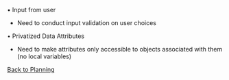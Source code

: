 •	Input from user
-	Need to conduct input validation on user choices
  
•	Privatized Data Attributes
-	Need to make attributes only accessible to objects associated with them (no local variables)

[Back to Planning](https://github.com/SirRexOfRider/CYBR404-UNK-Oregon-Trail/blob/main/Project/Planning/Planning.md)

